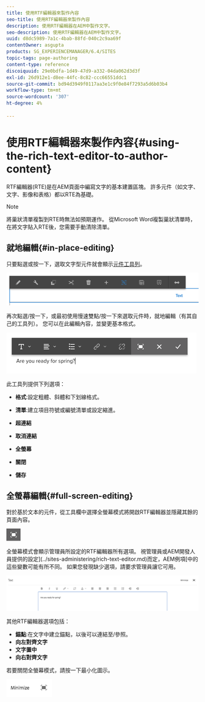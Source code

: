 ```yaml
---
title: 使用RTF編輯器來製作內容
seo-title: 使用RTF編輯器來製作內容
description: 使用RTF編輯器在AEM中製作文字。
seo-description: 使用RTF編輯器在AEM中製作文字。
uuid: d8dc5989-7a1c-4bab-88fd-040c2c9aa69f
contentOwner: asgupta
products: SG_EXPERIENCEMANAGER/6.4/SITES
topic-tags: page-authoring
content-type: reference
discoiquuid: 29e0bdfa-1d49-47d9-a332-04da062d3d3f
exl-id: 26d912e1-d8ee-44fc-8c82-ccc66551ddc1
source-git-commit: bd94d3949f0117aa3e1c9f0e84f7293a5d6b03b4
workflow-type: tm+mt
source-wordcount: '307'
ht-degree: 4%

---
```


# 使用RTF編輯器來製作內容{#using-the-rich-text-editor-to-author-content}

RTF編輯器(RTE)是在AEM頁面中編寫文字的基本建置區塊。 許多元件（如文字、文字、影像和表格）都以RTE為基礎。

>[!NOTE]
>
>將巢狀清單複製到RTE時無法如預期運作。 從Microsoft Word複製巢狀清單時，在將文字貼入RTE後，您需要手動清除清單。

## 就地編輯{#in-place-editing}

只要點選或按一下，選取文字型元件就會顯示[元件工具列](../sites-authoring/editing-content.md#edit-configure-copy-cut-delete-paste)。

![screen_shot_2018-03-21at163054](assets/screen_shot_2018-03-21at163054.png)

再次點選/按一下，或最初使用慢速雙點/按一下來選取元件時，就地編輯（有其自己的工具列）。 您可以在此編輯內容，並變更基本格式。

![screen_shot_2018-03-21at163214](assets/screen_shot_2018-03-21at163214.png)

此工具列提供下列選項：

* **格式**:設定粗體、斜體和下划線格式。

* **清單**:建立項目符號或編號清單或設定縮進。

* **超連結**

* **取消連結**

* **全螢幕**

* **關閉**

* **儲存**

## 全螢幕編輯{#full-screen-editing}

對於基於文本的元件，從工具欄中選擇全螢幕模式將開啟RTF編輯器並隱藏其餘的頁面內容。

![](do-not-localize/screen_shot_2018-03-21at163236.png)

全螢幕模式會顯示管理員所設定的RTF編輯器所有選項。 視管理員或AEM開發人員提供的設定](../sites-administering/rich-text-editor.md)而定，AEM例項[中的這些變數可能有所不同。 如果您發現缺少選項，請要求管理員讓它可用。

![screen_shot_2018-03-21at163248](assets/screen_shot_2018-03-21at163248.png)

其他RTF編輯器選項包括：

* **錨點**:在文字中建立錨點，以後可以連結至/參照。
* **向左對齊文字**
* **文字置中**
* **向右對齊文字**

若要關閉全螢幕模式，請按一下最小化圖示。

![screen_shot_2018-03-21at163323](assets/screen_shot_2018-03-21at163323.png)
